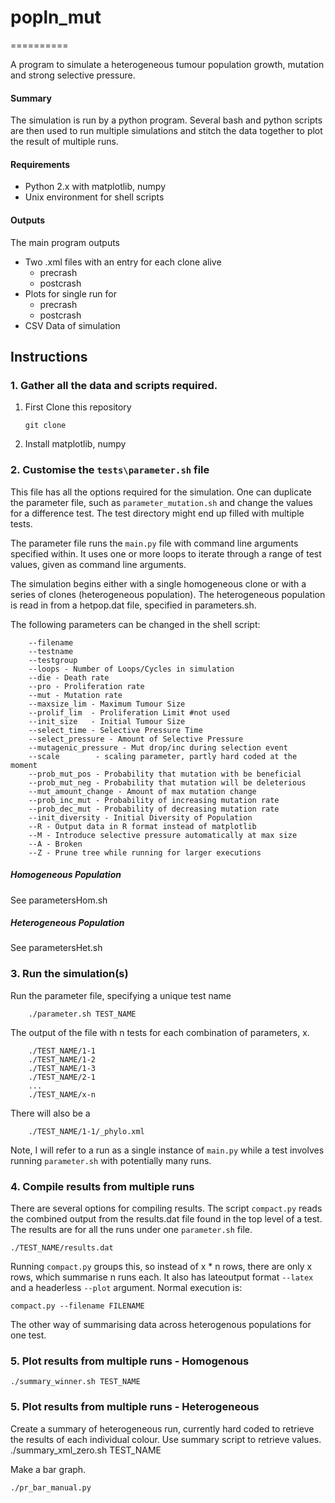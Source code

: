 # popln\_mut
==========

A program to simulate a heterogeneous tumour population growth, mutation and strong selective pressure.

#### Summary

The simulation is run by a python program. Several bash and python scripts are then used to run multiple simulations and stitch the data together to plot the result of multiple runs.

#### Requirements

- Python 2.x with matplotlib, numpy
- Unix environment for shell scripts 

#### Outputs

The main program outputs
 - Two .xml files with an entry for each clone alive 
    - precrash
    - postcrash
 - Plots for single run for
    - precrash
    - postcrash
 - CSV Data of simulation

## Instructions

### 1. Gather all the data and scripts required.

 1. First Clone this repository
    
        git clone 

 2. Install matplotlib, numpy

### 2. Customise the `tests\parameter.sh` file

This file has all the options required for the simulation. One can duplicate the parameter file,
such as `parameter_mutation.sh` and change the values for a difference test. 
The test directory might end up filled with multiple tests.

The parameter file runs the `main.py` file with command line arguments specified within.
It uses one or more loops to iterate through a range of test values, given as command line arguments.

The simulation begins either with a single homogeneous clone or with a series of clones (heterogeneous
population). The heterogeneous population is read in from a hetpop.dat file, specified in parameters.sh.

The following parameters can be changed in the shell script:

        --filename 
        --testname
        --testgroup
        --loops - Number of Loops/Cycles in simulation
        --die - Death rate
        --pro - Proliferation rate
        --mut - Mutation rate
        --maxsize_lim - Maximum Tumour Size
        --prolif_lim  - Proliferation Limit #not used
        --init_size   - Initial Tumour Size
        --select_time - Selective Pressure Time
        --select_pressure - Amount of Selective Pressure
        --mutagenic_pressure - Mut drop/inc during selection event
        --scale        - scaling parameter, partly hard coded at the moment
        --prob_mut_pos - Probability that mutation with be beneficial
        --prob_mut_neg - Probability that mutation will be deleterious
        --mut_amount_change - Amount of max mutation change
        --prob_inc_mut - Probability of increasing mutation rate
        --prob_dec_mut - Probability of decreasing mutation rate
        --init_diversity - Initial Diversity of Population
        --R - Output data in R format instead of matplotlib
        --M - Introduce selective pressure automatically at max size
        --A - Broken
        --Z - Prune tree while running for larger executions
    

##### Homogeneous Population

See parametersHom.sh

##### Heterogeneous Population

See parametersHet.sh

### 3. Run the simulation(s)

Run the parameter file, specifying a unique test name

        ./parameter.sh TEST_NAME

The output of the file with n tests for each combination of parameters, x.

        ./TEST_NAME/1-1
        ./TEST_NAME/1-2
        ./TEST_NAME/1-3
        ./TEST_NAME/2-1
        ...
        ./TEST_NAME/x-n

There will also be a 

        ./TEST_NAME/1-1/_phylo.xml

Note, I will refer to a run as a single instance of `main.py` while a test involves running `parameter.sh` with potentially many runs.

### 4. Compile results from multiple runs

There are several options for compiling results. The script `compact.py` reads the combined output from the results.dat file found in the top level of a test. The results are for all the runs under one `parameter.sh` file.

    ./TEST_NAME/results.dat

Running `compact.py` groups this, so instead of x * n rows, there are only x rows, which summarise n runs each. It also has lateoutput format `--latex` and a headerless `--plot` argument. Normal execution is:

    compact.py --filename FILENAME 

The other way of summarising data across heterogenous populations for one test.

### 5. Plot results from multiple runs - Homogenous

    ./summary_winner.sh TEST_NAME

### 5. Plot results from multiple runs - Heterogeneous

Create a summary of heterogeneous run, currently hard coded to retrieve the results of each individual colour. Use summary script to retrieve values.
    ./summary_xml_zero.sh TEST_NAME

Make a bar graph.

    ./pr_bar_manual.py




